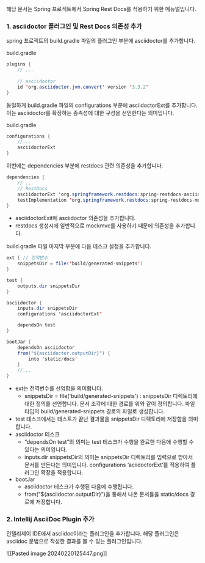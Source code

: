 해당 문서는 Spring 프로젝트에서 Spring Rest Docs를 적용하기 위한 메뉴얼입니다.

### 1. asciidoctor 플러그인 및 Rest Docs 의존성 추가
spring 프로젝트의 build.gradle 파일의 플러그인 부분에 asciidoctor를 추가합니다.

build.gradle

```java
plugins {  
    // ...
    
    // asciidoctor  
    id 'org.asciidoctor.jvm.convert' version '3.3.2'  
}
```

동일하게 build.gradle 파일의 configurations 부분에 asciidoctorExt를 추가합니다. 이는 asciidoctor를 확장하는 종속성에 대한 구성을 선언한다는 의미입니다.

build.gradle
```java
configurations {  
    //...
    asciidoctorExt  
}
```

이번에는 dependencies 부분에 restdocs 관련 의존성을 추가합니다.
```java
dependencies { 
	// ... 
	// RestDocs 
	asciidoctorExt 'org.springframework.restdocs:spring-restdocs-asciidoctor' 
	testImplementation 'org.springframework.restdocs:spring-restdocs-mockmvc' 
}
```
- asciidoctorExit에 asciidoctor 의존성을 추가합니다.
- restdocs 생성시에 일반적으로 mockmvc를 사용하기 때문에 의존성을 추가합니다.

build.gradle 파일 마지막 부분에 다음 테스크 설정을 추가합니다.
```java
ext { // 전역변수
    snippetsDir = file('build/generated-snippets')
}

test {
    outputs.dir snippetsDir
}

asciidoctor {
    inputs.dir snippetsDir
    configurations 'asciidoctorExt'

    dependsOn test
}

bootJar {
    dependsOn asciidoctor
    from("${asciidoctor.outputDir}") {
        into 'static/docs'
    }
    //...
}
```
- ext는 전역변수를 선엄함을 의미합니다.
    - snippetsDir = file('build/generated-snippets') : snippetsDir 디렉토리에 대한 정의를 선언합니다. 문서 조각에 대한 경로를 위와 같이 정의합니다. 파일 타입의 build/generated-snippets 경로의 파일로 생성합니다.
- test 테스크에서는 테스트가 끝난 결과물을 snippetsDir 디렉토리에 저장함을 의미합니다.
- asciidoctor 테스크
    - “dependsOn test”의 의미는 test 테스크가 수행을 완료한 다음에 수행할 수 있다는 의미입니다.
    - inputs.dir snippetsDir의 의미는 snippetsDir 디렉토리를 입력으로 받아서 문서를 만든다는 의미입니다. configurations ‘aciidoctorExt’를 적용하여 플러그인 확장을 적용합니다.
- bootJar
    - asciidoctor 테스크가 수행된 다음에 수행됩니다.
    - from(”${asciidoctor.outputDir}”)을 통해서 나온 문서들을 static/docs 경로에 저장합니다.

### 2. Intellij AsciiDoc Plugin 추가
인텔리제이 IDE에서 asciidoc이라는 플러그인을 추가합니다. 해당 플러그인은 asciidoc 문법으로 작성한 결과를 볼 수 있는 플러그인입니다.

![[Pasted image 20240220125447.png]]

